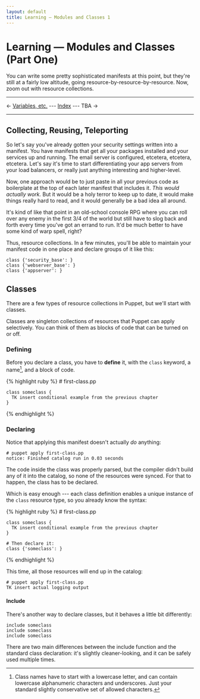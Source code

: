 ```yaml
---
layout: default
title: Learning — Modules and Classes 1
---
```


Learning — Modules and Classes (Part One)
=========================================

You can write some pretty sophisticated manifests at this point, but they're still at a fairly low altitude, going resource-by-resource-by-resource. Now, zoom out with resource collections. 

* * *

&larr; [Variables, etc.](./variables.html) --- [Index](./) --- TBA &rarr;

* * * 

[next]: tba

Collecting, Reusing, Teleporting
--------------------------------

So let's say you've already gotten your security settings written into a manifest. You have manifests that get all your packages installed and your services up and running. The email server is configured, etcetera, etcetera, etcetera. Let's say it's time to start differentiating your app servers from your load balancers, or really just anything interesting and higher-level.

Now, one approach would be to just paste in all your previous code as boilerplate at the top of each later manifest that includes it. _This would actually work._ But it would be a holy terror to keep up to date, it would make things really hard to read, and it would generally be a bad idea all around.

It's kind of like that point in an old-school console RPG where you can roll over any enemy in the first 3/4 of the world but still have to slog back and forth every time you've got an errand to run. It'd be much better to have some kind of warp spell, right?

Thus, resource collections. In a few minutes, you'll be able to maintain your manifest code in one place and declare groups of it like this: 

    class {'security_base': }
    class {'webserver_base': }
    class {'appserver': }

<!-- note to self: be sure to mention scopes. -->

Classes
-------

There are a few types of resource collections in Puppet, but we'll start with classes. 

Classes are singleton collections of resources that Puppet can apply selectively. You can think of them as blocks of code that can be turned on or off.

### Defining

Before you declare a class, you have to **define** it, with the `class` keyword, a name[^classnames], and a block of code.

[^classnames]: Class names have to start with a lowercase letter, and can contain lowercase alphanumeric characters and underscores. Just your standard slightly conservative set of allowed characters. 

{% highlight ruby %}
    # first-class.pp
    
    class someclass {
      TK insert conditional example from the previous chapter
    }
{% endhighlight %}

### Declaring

Notice that applying this manifest doesn't actually _do_ anything:

    # puppet apply first-class.pp
    notice: Finished catalog run in 0.03 seconds

The code inside the class was properly parsed, but the compiler didn't build any of it into the catalog, so none of the resources were synced. For that to happen, the class has to be declared.

Which is easy enough --- each class definition enables a unique instance of the `class` resource type, so you already know the syntax:

{% highlight ruby %}
    # first-class.pp
    
    class someclass {
      TK insert conditional example from the previous chapter
    }
    
    # Then declare it:
    class {'someclass': }
{% endhighlight %}

This time, all those resources will end up in the catalog:

    # puppet apply first-class.pp
    TK insert actual logging output

#### Include

There's another way to declare classes, but it behaves a little bit differently:

    include someclass
    include someclass
    include someclass

There are two main differences between the include function and the standard class declaration: it's slightly cleaner-looking, and it can be safely used multiple times. 